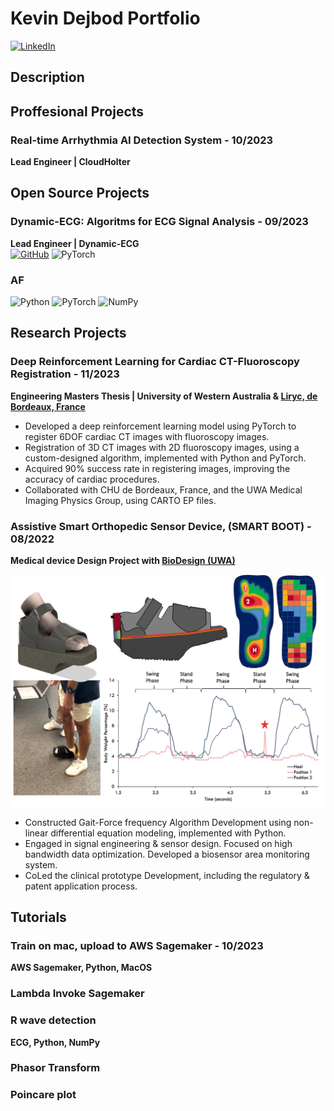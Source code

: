 # Kevin Dejbod Portfolio
[![LinkedIn](https://img.shields.io/badge/-LinkedIn-blue?style=flat&logo=linkedin)](https://linkedin.com/in/kevin-dejbod)

## Description

## Proffesional Projects
### Real-time Arrhythmia AI Detection System - 10/2023
**Lead Engineer | CloudHolter**




## Open Source Projects
### Dynamic-ECG: Algoritms for ECG Signal Analysis - 09/2023
**Lead Engineer | Dynamic-ECG** \
[![GitHub](https://img.shields.io/badge/-GitHub-181717?style=flat&logo=github)](https://github.com/Heartbeatman/dynamic_ecg)   ![PyTorch](https://img.shields.io/badge/-PyTorch-EE4C2C?style=flat&logo=pytorch&logoColor=white)

### AF
![Python](https://img.shields.io/badge/-Python-3776AB?style=flat&logo=python&logoColor=white)  ![PyTorch](https://img.shields.io/badge/-PyTorch-EE4C2C?style=flat&logo=pytorch&logoColor=white)  ![NumPy](https://img.shields.io/badge/-NumPy-013243?style=flat&logo=numpy&logoColor=white)



## Research Projects
### Deep Reinforcement Learning for Cardiac CT-Fluoroscopy Registration - 11/2023
**Engineering Masters Thesis | University of Western Australia & [Liryc, de Bordeaux, France](https://www.ihu-liryc.fr/en/)**

- Developed a deep reinforcement learning model using PyTorch to register 6DOF cardiac CT images with fluoroscopy images.
- Registration of 3D CT images with 2D fluoroscopy images, using a custom-designed algorithm, implemented with Python and PyTorch.
- Acquired 90% success rate in registering images, improving the accuracy of cardiac procedures.
- Collaborated with CHU de Bordeaux, France, and the UWA Medical Imaging Physics Group, using CARTO EP files.

### Assistive Smart Orthopedic Sensor Device, (SMART BOOT) - 08/2022
**Medical device Design Project with [BioDesign (UWA)](https://www.perthbiodesign.au)**


![alt text](assets/images/pls.png)


- Constructed Gait-Force frequency Algorithm Development using non-linear differential equation modeling, implemented with Python.
- Engaged in signal engineering & sensor design. Focused on high bandwidth data optimization. Developed a biosensor area monitoring system.
- CoLed the clinical prototype Development, including the regulatory & patent application process.




## Tutorials

### Train on mac, upload to AWS Sagemaker - 10/2023
**AWS Sagemaker, Python, MacOS**

### Lambda Invoke Sagemaker


### R wave detection
**ECG, Python, NumPy**


### Phasor Transform

### Poincare plot






